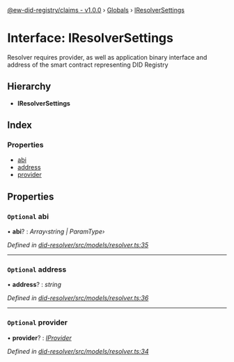 [@ew-did-registry/claims - v1.0.0](../README.md) › [Globals](../globals.md) › [IResolverSettings](iresolversettings.md)

# Interface: IResolverSettings

Resolver requires provider, as well as application binary interface and
address of the smart contract representing DID Registry

## Hierarchy

* **IResolverSettings**

## Index

### Properties

* [abi](iresolversettings.md#optional-abi)
* [address](iresolversettings.md#optional-address)
* [provider](iresolversettings.md#optional-provider)

## Properties

### `Optional` abi

• **abi**? : *Array‹string | ParamType›*

*Defined in [did-resolver/src/models/resolver.ts:35](https://github.com/energywebfoundation/ew-did-registry/blob/162cbcc/packages/did-resolver/src/models/resolver.ts#L35)*

___

### `Optional` address

• **address**? : *string*

*Defined in [did-resolver/src/models/resolver.ts:36](https://github.com/energywebfoundation/ew-did-registry/blob/162cbcc/packages/did-resolver/src/models/resolver.ts#L36)*

___

### `Optional` provider

• **provider**? : *[IProvider](iprovider.md)*

*Defined in [did-resolver/src/models/resolver.ts:34](https://github.com/energywebfoundation/ew-did-registry/blob/162cbcc/packages/did-resolver/src/models/resolver.ts#L34)*
